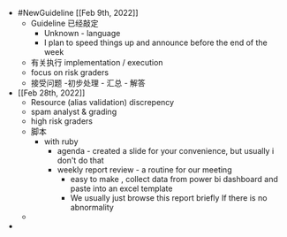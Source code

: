 - #NewGuideline [[Feb 9th, 2022]]
	- Guideline 已经敲定
		- Unknown - language
		- I plan to speed things up and announce before the end of the week
	- 有关执行 implementation / execution
	- focus on risk graders
	- 接受问题 -初步处理 - 汇总 - 解答
- [[Feb 28th, 2022]]
	- Resource (alias validation) discrepency
	- spam analyst & grading
	- high risk graders
	- 脚本
		- with ruby
			- agenda - created a slide for your convenience, but usually i don't do that
			- weekly report review - a routine for our meeting
				- easy to make , collect data from power bi dashboard and paste into an excel template
				- We usually just browse this report briefly If there is no abnormality
	-
-